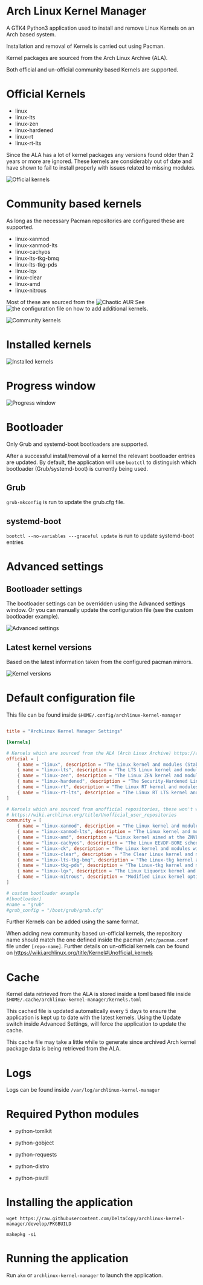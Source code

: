 # Arch Linux Kernel Manager

A GTK4 Python3 application used to install and remove Linux Kernels on an Arch based system.

Installation and removal of Kernels is carried out using Pacman.

Kernel packages are sourced from the Arch Linux Archive (ALA).

Both official and un-official community based Kernels are supported.

# Official Kernels

- linux
- linux-lts
- linux-zen
- linux-hardened
- linux-rt
- linux-rt-lts

Since the ALA has a lot of kernel packages any versions found older than 2 years or more are ignored.
These kernels are considerably out of date and have shown to fail to install properly with issues related to missing modules.

![Official kernels](https://github.com/DeltaCopy/archlinux-kernel-manager/assets/121581829/6df33b59-cee4-4330-b0b5-882b9888d883)

# Community based kernels

As long as the necessary Pacman repositories are configured these are supported.

- linux-xanmod
- linux-xanmod-lts
- linux-cachyos
- linux-lts-tkg-bmq
- linux-lts-tkg-pds
- linux-lqx
- linux-clear
- linux-amd
- linux-nitrous

Most of these are sourced from the ![Chaotic AUR](https://aur.chaotic.cx)
See ![the configuration file](#default-configuration-file) on how to add additional kernels.

![Community kernels](https://github.com/DeltaCopy/archlinux-kernel-manager/assets/121581829/903ead21-8429-4686-a013-f0b31482ba79)

# Installed kernels

![Installed kernels](https://github.com/DeltaCopy/archlinux-kernel-manager/assets/121581829/e6280de3-f921-46f0-89da-4777fbc3bd84)

# Progress window

![Progress window](https://github.com/DeltaCopy/archlinux-kernel-manager/assets/121581829/f1a7144b-e9b0-4fe1-9602-7d03487a120e)

# Bootloader

Only Grub and systemd-boot bootloaders are supported.

After a successful install/removal of a kernel the relevant bootloader entries are updated.
By default, the application will use `bootctl` to distinguish which bootloader (Grub/systemd-boot) is currently being used.

## Grub

`grub-mkconfig` is run to update the grub.cfg file.

## systemd-boot

`bootctl --no-variables ---graceful update` is run to update systemd-boot entries

# Advanced settings

## Bootloader settings

The bootloader settings can be overridden using the Advanced settings window.
Or you can manually update the configuration file (see the custom bootloader example).

![Advanced settings](https://github.com/DeltaCopy/archlinux-kernel-manager/assets/121581829/35c64579-250d-4254-96e1-0d61b9302137)

## Latest kernel versions

Based on the latest information taken from the configured pacman mirrors.

![Kernel versions](https://github.com/DeltaCopy/archlinux-kernel-manager/assets/121581829/e190c838-839e-43e9-8d62-153650ce05cc)

# Default configuration file

This file can be found inside `$HOME/.config/archlinux-kernel-manager`

```toml

title = "ArchLinux Kernel Manager Settings"

[kernels]

# Kernels which are sourced from the ALA (Arch Linux Archive) https://archive.archlinux.org
official = [
    { name = "linux", description = "The Linux kernel and modules (Stable)", headers = "linux-headers" },
    { name = "linux-lts", description = "The LTS Linux kernel and modules (Longterm)", headers = "linux-lts-headers" },
    { name = "linux-zen", description = "The Linux ZEN kernel and modules (Zen)", headers = "linux-zen-headers" },
    { name = "linux-hardened", description = "The Security-Hardened Linux kernel and modules (Hardened)", headers = "linux-hardened-headers" },
    { name = "linux-rt", description = "The Linux RT kernel and modules (Realtime)", headers = "linux-rt-headers" },
    { name = "linux-rt-lts", description = "The Linux RT LTS kernel and modules (Realtime Longterm)", headers = "linux-rt-lts-headers" },
]

# Kernels which are sourced from unofficial repositories, these won't work if you haven't updated your pacman configuration
# https://wiki.archlinux.org/title/Unofficial_user_repositories
community = [
    { name = "linux-xanmod", description = "The Linux kernel and modules with Xanmod patches", headers = "linux-xanmod-headers", repository = "chaotic-aur" },
    { name = "linux-xanmod-lts", description = "The Linux kernel and modules with Xanmod patches", headers = "linux-xanmod-lts-headers", repository = "chaotic-aur" },
    { name = "linux-amd", description = "Linux kernel aimed at the ZNVER4/MZEN4 AMD Ryzen CPU based hardware", headers = "linux-amd-headers", repository = "chaotic-aur" },
    { name = "linux-cachyos", description = "The Linux EEVDF-BORE scheduler Kernel by CachyOS with other patches and improvements kernel and modules", headers = "linux-cachyos-headers", repository = "chaotic-aur" },
    { name = "linux-ck", description = "The Linux kernel and modules with ck's hrtimer patches", headers = "linux-ck-headers", repository = "repo-ck" },
    { name = "linux-clear", description = "The Clear Linux kernel and modules", headers = "linux-clear-headers", repository = "chaotic-aur" },
    { name = "linux-lts-tkg-bmq", description = "The Linux-tkg kernel and modules", headers = "linux-lts-tkg-bmq-headers", repository = "chaotic-aur" },
    { name = "linux-tkg-pds", description = "The Linux-tkg kernel and modules", headers = "linux-tkg-pds-headers", repository = "chaotic-aur" },
    { name = "linux-lqx", description = "The Linux Liquorix kernel and modules", headers = "linux-lqx-headers", repository = "chaotic-aur" },
    { name = "linux-nitrous", description = "Modified Linux kernel optimized for Skylake and newer, compiled using clang", headers = "linux-nitrous-headers", repository = "chaotic-aur" },
]

# custom bootloader example
#[bootloader]
#name = "grub"
#grub_config = "/boot/grub/grub.cfg"

```

Further Kernels can be added using the same format.

When adding new community based un-official kernels, the repository name should match the one defined inside the pacman `/etc/pacman.conf` file under `[repo-name]`.
Further details on un-official kernels can be found on https://wiki.archlinux.org/title/Kernel#Unofficial_kernels

# Cache

Kernel data retrieved from the ALA is stored inside a toml based file inside `$HOME/.cache/archlinux-kernel-manager/kernels.toml`

This cached file is updated automatically every 5 days to ensure the application is kept up to date with the latest kernels.
Using the Update switch inside Advanced Settings, will force the application to update the cache.

This cache file may take a little while to generate since archived Arch kernel package data is being retrieved from the ALA.

# Logs

Logs can be found inside `/var/log/archlinux-kernel-manager`

# Required Python modules

- python-tomlkit

- python-gobject

- python-requests

- python-distro

- python-psutil

# Installing the application

`wget https://raw.githubusercontent.com/DeltaCopy/archlinux-kernel-manager/develop/PKGBUILD`

`makepkg -si`

# Running the application

Run `akm` or `archlinux-kernel-manager` to launch the application.
